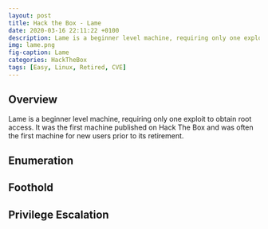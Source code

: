 ```yaml
---
layout: post
title: Hack the Box - Lame
date: 2020-03-16 22:11:22 +0100
description: Lame is a beginner level machine, requiring only one exploit to obtain root access. It was the first machine published on Hack The Box and was often the first machine for new users prior to its retirement.
img: lame.png
fig-caption: Lame
categories: HackTheBox
tags: [Easy, Linux, Retired, CVE]
---
```

## Overview
Lame is a beginner level machine, requiring only one exploit to obtain root access. It was the first machine published on Hack The Box and was often the first machine for new users prior to its retirement.
## Enumeration

## Foothold

## Privilege Escalation
